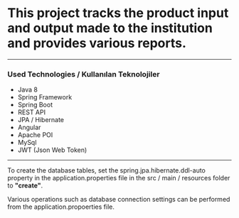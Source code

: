 # This project tracks the product input and output made to the institution and provides various reports.
<hr/>
<h3>Used Technologies / Kullanılan Teknolojiler</h3>
<ul>
  <li>Java 8</li>
  <li>Spring Framework</li>
  <li>Spring Boot</li>
  <li>REST API</li>
  <li>JPA / Hibernate</li>
  <li>Angular</li>
  <li>Apache POI</li>
  <li>MySql</li>
  <li>JWT (Json Web Token)</li>
</ul>
<hr/>
<p>
  To create the database tables, set the spring.jpa.hibernate.ddl-auto property in the application.properties file in the src / main / resources folder to <b>"create"</b>.
</p>
<p>
  Various operations such as database connection settings can be performed from the application.propoerties file.
</p>
